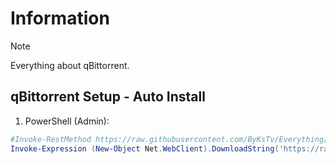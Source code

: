 # Information

> [!NOTE]
> Everything about qBittorrent.

## qBittorrent Setup - Auto Install

1. PowerShell (Admin):

```powershell
#Invoke-RestMethod https://raw.githubusercontent.com/ByKsTv/Everything/main/Windows/qBittorrent/Download.ps1 | Invoke-Expression
Invoke-Expression (New-Object Net.WebClient).DownloadString('https://raw.githubusercontent.com/ByKsTv/Everything/main/Windows/qBittorrent/Download.ps1')

```
